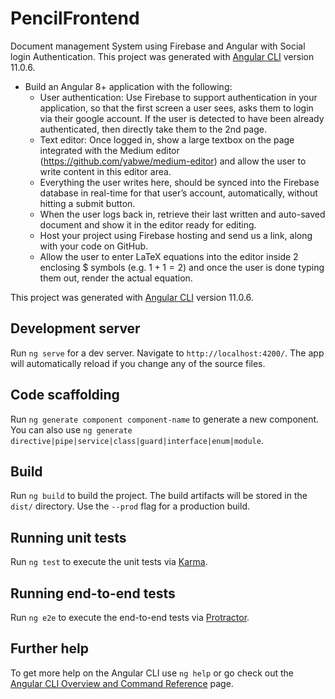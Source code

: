 # PencilFrontend

Document management System using Firebase and Angular with Social login Authentication.
This project was generated with [Angular CLI](https://github.com/angular/angular-cli) version 11.0.6.
- Build an Angular 8+ application with the following:
  - User authentication: Use Firebase to support authentication in your application, so that the first screen a user sees, asks them to login via their google account. If the user is detected to have been already authenticated, then directly take them to the 2nd page.
  - Text editor: Once logged in, show a large textbox on the page integrated with the Medium editor (https://github.com/yabwe/medium-editor) and allow the user to write content in this editor area.
  - Everything the user writes here, should be synced into the Firebase database in real-time for that user’s account, automatically, without hitting a submit button.
  - When the user logs back in, retrieve their last written and auto-saved document and show it in the editor ready for editing.
  - Host your project using Firebase hosting and send us a link, along with your code on GitHub.
  - Allow the user to enter LaTeX equations into the editor inside 2 enclosing $ symbols (e.g. $1+1=2$) and once the user is done typing them out, render the actual equation.


This project was generated with [Angular CLI](https://github.com/angular/angular-cli) version 11.0.6.

## Development server

Run `ng serve` for a dev server. Navigate to `http://localhost:4200/`. The app will automatically reload if you change any of the source files.

## Code scaffolding

Run `ng generate component component-name` to generate a new component. You can also use `ng generate directive|pipe|service|class|guard|interface|enum|module`.

## Build

Run `ng build` to build the project. The build artifacts will be stored in the `dist/` directory. Use the `--prod` flag for a production build.

## Running unit tests

Run `ng test` to execute the unit tests via [Karma](https://karma-runner.github.io).

## Running end-to-end tests

Run `ng e2e` to execute the end-to-end tests via [Protractor](http://www.protractortest.org/).

## Further help

To get more help on the Angular CLI use `ng help` or go check out the [Angular CLI Overview and Command Reference](https://angular.io/cli) page.
